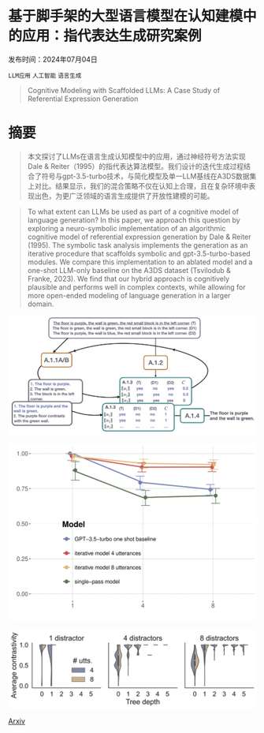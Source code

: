 # 基于脚手架的大型语言模型在认知建模中的应用：指代表达生成研究案例

发布时间：2024年07月04日

`LLM应用` `人工智能` `语言生成`

> Cognitive Modeling with Scaffolded LLMs: A Case Study of Referential Expression Generation

# 摘要

> 本文探讨了LLMs在语言生成认知模型中的应用，通过神经符号方法实现Dale & Reiter（1995）的指代表达算法模型。我们设计的迭代生成过程结合了符号与gpt-3.5-turbo技术，与简化模型及单一LLM基线在A3DS数据集上对比。结果显示，我们的混合策略不仅在认知上合理，且在复杂环境中表现出色，为更广泛领域的语言生成提供了开放性建模的可能。

> To what extent can LLMs be used as part of a cognitive model of language generation? In this paper, we approach this question by exploring a neuro-symbolic implementation of an algorithmic cognitive model of referential expression generation by Dale & Reiter (1995). The symbolic task analysis implements the generation as an iterative procedure that scaffolds symbolic and gpt-3.5-turbo-based modules. We compare this implementation to an ablated model and a one-shot LLM-only baseline on the A3DS dataset (Tsvilodub & Franke, 2023). We find that our hybrid approach is cognitively plausible and performs well in complex contexts, while allowing for more open-ended modeling of language generation in a larger domain.

![基于脚手架的大型语言模型在认知建模中的应用：指代表达生成研究案例](../../../paper_images/2407.03805/Screenshot-prettified.png)

![基于脚手架的大型语言模型在认知建模中的应用：指代表达生成研究案例](../../../paper_images/2407.03805/x1.png)

![基于脚手架的大型语言模型在认知建模中的应用：指代表达生成研究案例](../../../paper_images/2407.03805/x2.png)

[Arxiv](https://arxiv.org/abs/2407.03805)